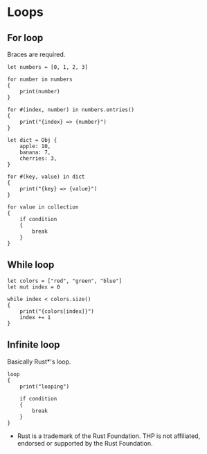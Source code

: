 # Loops

## For loop

Braces are required.

```thp
let numbers = [0, 1, 2, 3]

for number in numbers
{
    print(number)
}

for #(index, number) in numbers.entries()
{
    print("{index} => {number}")
}
```

```thp
let dict = Obj {
    apple: 10,
    banana: 7,
    cherries: 3,
}

for #(key, value) in dict
{
    print("{key} => {value}")
}
```

```thp
for value in collection
{
    if condition
    {
        break
    }
}
```


## While loop

```thp
let colors = ["red", "green", "blue"]
let mut index = 0

while index < colors.size()
{
    print("{colors[index]}")
    index += 1
}
```


## Infinite loop

Basically Rust*'s loop.

```thp
loop
{
    print("looping")

    if condition
    {
        break
    }
}
```

* Rust is a trademark of the Rust Foundation. THP is not affiliated,
endorsed or supported by the Rust Foundation.







